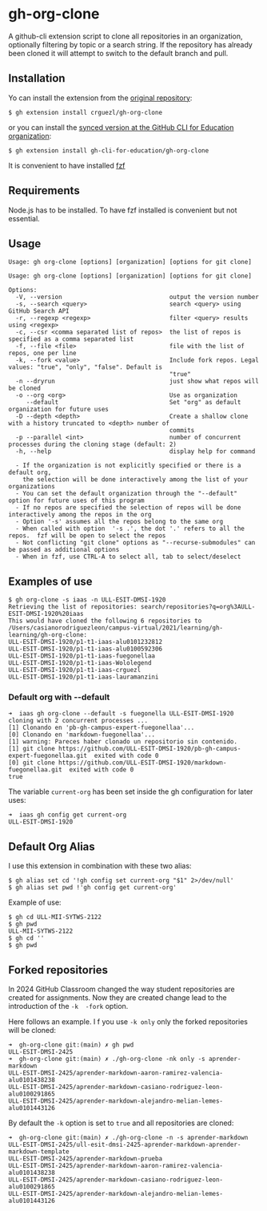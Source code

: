 # gh-org-clone

A github-cli extension script to clone all repositories in an organization, optionally filtering by topic or a search string. If the repository has already been cloned it will attempt to switch to the default branch and pull.

## Installation

Yo can install the extension from the [original repository](https://github.com/crguezl/gh-org-clone/tree/main):
```
$ gh extension install crguezl/gh-org-clone
```

or you can install the [synced version at the GitHub CLI for Education organization](https://github.com/gh-cli-for-education/gh-org-clone):

```
$ gh extension install gh-cli-for-education/gh-org-clone
```

It is convenient to have installed [fzf](https://github.com/junegunn/fzf/blob/master/README.md)

## Requirements

Node.js has to be installed.
To have fzf installed is convenient but not essential.

## Usage

```
Usage: gh org-clone [options] [organization] [options for git clone]

Usage: gh org-clone [options] [organization] [options for git clone]

Options:
  -V, --version                              output the version number
  -s, --search <query>                       search <query> using GitHub Search API
  -r, --regexp <regexp>                      filter <query> results using <regexp>
  -c, --csr <comma separated list of repos>  the list of repos is specified as a comma separated list
  -f, --file <file>                          file with the list of repos, one per line
  -k, --fork <value>                         Include fork repos. Legal values: "true", "only", "false". Default is
                                             "true"
  -n --dryrun                                just show what repos will be cloned
  -o --org <org>                             Use as organization
     --default                               Set "org" as default organization for future uses
  -D --depth <depth>                         Create a shallow clone with a history truncated to <depth> number of
                                             commits
  -p --parallel <int>                        number of concurrent  processes during the cloning stage (default: 2)
  -h, --help                                 display help for command

  - If the organization is not explicitly specified or there is a default org, 
    the selection will be done interactively among the list of your organizations
  - You can set the default organization through the "--default" option for future uses of this program
  - If no repos are specified the selection of repos will be done interactively among the repos in the org 
  - Option '-s' assumes all the repos belong to the same org
  - When called with option  '-s .', the dot '.' refers to all the repos.  fzf will be open to select the repos
  - Not conflicting "git clone" options as "--recurse-submodules" can be passed as additional options
  - When in fzf, use CTRL-A to select all, tab to select/deselect
```

## Examples of use

```
$ gh org-clone -s iaas -n ULL-ESIT-DMSI-1920
Retrieving the list of repositories: search/repositories?q=org%3AULL-ESIT-DMSI-1920%20iaas
This would have cloned the following 6 repositories to /Users/casianorodriguezleon/campus-virtual/2021/learning/gh-learning/gh-org-clone:
ULL-ESIT-DMSI-1920/p1-t1-iaas-alu0101232812
ULL-ESIT-DMSI-1920/p1-t1-iaas-alu0100592306
ULL-ESIT-DMSI-1920/p1-t1-iaas-fuegonellaa
ULL-ESIT-DMSI-1920/p1-t1-iaas-Wololegend
ULL-ESIT-DMSI-1920/p1-t1-iaas-crguezl
ULL-ESIT-DMSI-1920/p1-t1-iaas-lauramanzini
```

### Default org with --default

```
➜  iaas gh org-clone --default -s fuegonella ULL-ESIT-DMSI-1920
cloning with 2 concurrent processes ...
[1] Clonando en 'pb-gh-campus-expert-fuegonellaa'...
[0] Clonando en 'markdown-fuegonellaa'...
[1] warning: Pareces haber clonado un repositorio sin contenido.
[1] git clone https://github.com/ULL-ESIT-DMSI-1920/pb-gh-campus-expert-fuegonellaa.git  exited with code 0
[0] git clone https://github.com/ULL-ESIT-DMSI-1920/markdown-fuegonellaa.git  exited with code 0
true
```

The variable `current-org` has been set inside the gh configuration for later uses:

```
➜  iaas gh config get current-org
ULL-ESIT-DMSI-1920
```

## Default Org Alias

I use this extension in combination with these two alias:

```
$ gh alias set cd '!gh config set current-org "$1" 2>/dev/null'
$ gh alias set pwd !'gh config get current-org'
```

Example of use: 

```
$ gh cd ULL-MII-SYTWS-2122
$ gh pwd
ULL-MII-SYTWS-2122
$ gh cd ''
$ gh pwd
```

## Forked repositories

In 2024 GitHub Classroom changed the way student repositories are created for
assignments. Now they are created change lead to the introduction of the `-k  -fork` option. 

Here follows an example. I f you use `-k only` only the forked repositories will be cloned:

```
➜  gh-org-clone git:(main) ✗ gh pwd
ULL-ESIT-DMSI-2425
➜  gh-org-clone git:(main) ✗ ./gh-org-clone -nk only -s aprender-markdown
ULL-ESIT-DMSI-2425/aprender-markdown-aaron-ramirez-valencia-alu0101438238
ULL-ESIT-DMSI-2425/aprender-markdown-casiano-rodriguez-leon-alu0100291865
ULL-ESIT-DMSI-2425/aprender-markdown-alejandro-melian-lemes-alu0101443126
```
By default the `-k` option is set to `true` and all repositories are cloned:

```
➜  gh-org-clone git:(main) ✗ ./gh-org-clone -n -s aprender-markdown 
ULL-ESIT-DMSI-2425/ull-esit-dmsi-2425-aprender-markdown-aprender-markdown-template
ULL-ESIT-DMSI-2425/aprender-markdown-prueba
ULL-ESIT-DMSI-2425/aprender-markdown-aaron-ramirez-valencia-alu0101438238
ULL-ESIT-DMSI-2425/aprender-markdown-casiano-rodriguez-leon-alu0100291865
ULL-ESIT-DMSI-2425/aprender-markdown-alejandro-melian-lemes-alu0101443126
```